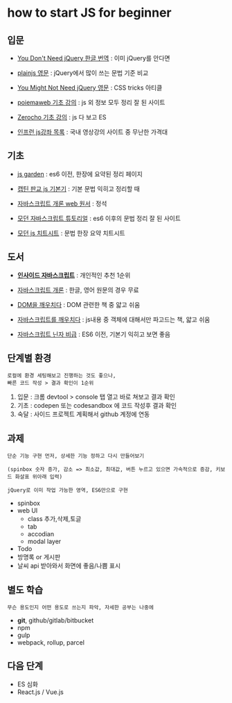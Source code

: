 # how to start JS for beginner

## 입문

- [You Don't Need jQuery 한글 번역](https://github.com/nefe/You-Dont-Need-jQuery/blob/master/README.ko-KR.md) : 이미 jQuery를 안다면

- [plainjs 영문](https://plainjs.com/javascript/) : jQuery에서 많이 쓰는 문법 기준 비교

- [You Might Not Need jQuery 영문](https://css-tricks.com/now-ever-might-not-need-jquery/) : CSS tricks 아티클

- [poiemaweb 기초 강의](https://poiemaweb.com/) : js 외 정보 모두 정리 잘 된 사이트

- [Zerocho 기초 강의](https://www.zerocho.com/category/JavaScript?page=7) : js 다 보고 ES

- [인프런 js강좌 목록](https://www.inflearn.com/?post_type=course&course-cat=javascript&level=level-2&s=) : 국내 영상강의 사이트 중 무난한 가격대

## 기초

- [js garden](http://bonsaiden.github.io/JavaScript-Garden/ko/) : es6 이전, 한장에 요약된 정리 페이지

- [캡틴 판교 js 기본기](https://joshua1988.github.io/web-development/javascript/javascript-basic-summary/) : 기본 문법 익히고 정리할 때

- [자바스크립트 개론 web 원서](https://eloquentjavascript.net/) : 정석

- [모던 자바스크립트 튜토리얼](http://javascript.info/) : es6 이후의 문법 정리 잘 된 사이트

- [모던 js 치트시트](https://mbeaudru.github.io/modern-js-cheatsheet/) : 문법 한장 요약 치트시트


## 도서

- **[인사이드 자바스크립트](http://www.yes24.com/Product/Goods/11781589)** : 개인적인 추천 1순위

- [자바스크립트 개론](http://www.yes24.com/Product/Goods/8282657) : 한글, 영어 원문의 경우 무료

- [DOM을 깨우치다](http://www.yes24.com/Product/Goods/11371306) : DOM 관련한 책 중 얇고 쉬움

- [자바스크립트를 깨우치다](http://www.yes24.com/Product/Goods/9198112) : js내용 중 객체에 대해서만 파고드는 책, 얇고 쉬움

- [자바스크립트 닌자 비급](http://www.yes24.com/Product/Goods/12501073) : ES6 이전, 기본기 익히고 보면 좋음


## 단계별 환경

    로컬에 환경 세팅해보고 진행하는 것도 좋으나, 
    빠른 코드 작성 > 결과 확인이 1순위

1. 입문 : 크롬 devtool > console 탭 열고 바로 쳐보고 결과 확인
2. 기초 : codepen 또는 codesandbox 에 코드 작성후 결과 확인
3. 숙달 : 사이드 프로젝트 계획해서 github 계정에 연동

## 과제

    단순 기능 구현 먼저, 상세한 기능 정하고 다시 만들어보기

    (spinbox 숫자 증가, 감소 => 최소값, 최대값, 버튼 누르고 있으면 가속적으로 증감, 키보드 화살표 위아래 입력)

    jQuery로 이미 작업 가능한 영역, ES6만으로 구현

- spinbox
- web UI
    - class 추가,삭제,토글
    - tab
    - accodian
    - modal layer
- Todo
- 방명록 or 게시판
- 날씨 api 받아와서 화면에 좋음/나쁨 표시

## 별도 학습

    무슨 용도인지 어떤 용도로 쓰는지 파악, 자세한 공부는 나중에

- **git**, github/gitlab/bitbucket
- npm
- gulp
- webpack, rollup, parcel

## 다음 단계 

- ES 심화
- React.js / Vue.js

